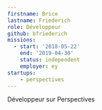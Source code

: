 ```yaml
---
firstname: Brice
lastname: Friederich
role: Développeur
github: bfriederich
missions:
  - start: '2018-05-22'
    end: '2019-04-30'
    status: independent
    employer: ey
startups:
    - perspectives
---
```


Développeur sur Perspectives
